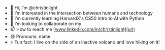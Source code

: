 - 👋 Hi, I’m @christinlight
- 👀 I’m interested in the intersection between humans and technology
- 🌱 I’m currently learning HarvardX's CS50 Intro to AI with Python
- 💞️ I’m looking to collaborate on my 
- 📫 How to reach me [www.linkedin.com/in/christinlight](url)
- 😄 Pronouns: name
- ⚡ Fun fact: I live on the side of an inactive volcano and love hiking on it!


